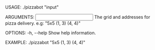 USAGE: ./pizzabot "input"

ARGUMENTS:
  <input>                 The grid and addresses for pizza delivery. e.g: "5x5 (1, 3) (4, 4)" 

OPTIONS:
  -h, --help              Show help information.

EXAMPLE:
  ./pizzabot "5x5 (1, 3) (4, 4)"
